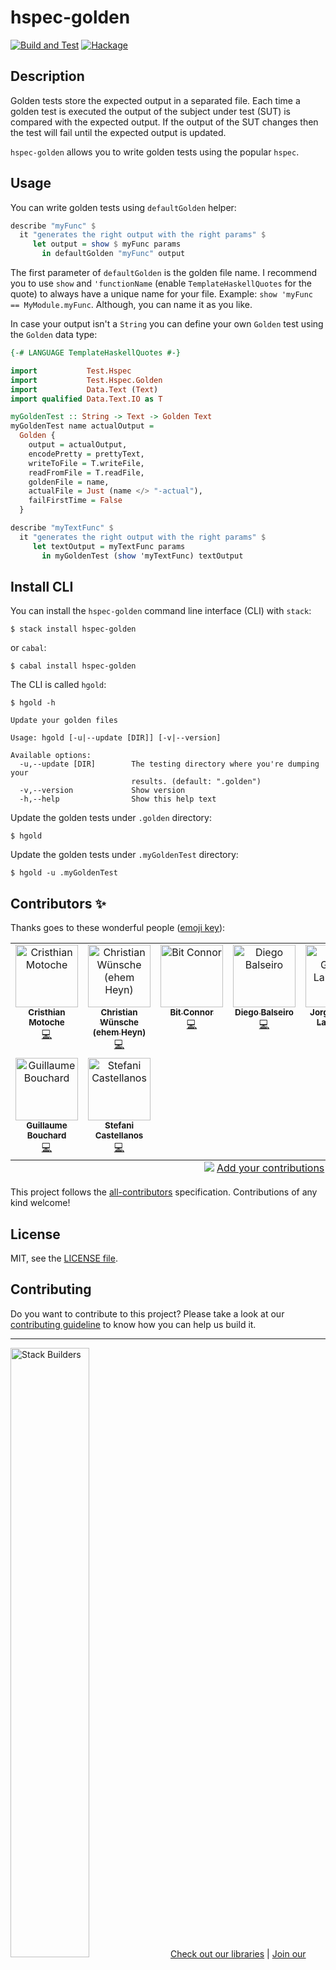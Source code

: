 # hspec-golden
[![Build and Test](https://github.com/stackbuilders/hspec-golden/actions/workflows/build-and-test.yml/badge.svg?branch=master)](https://github.com/stackbuilders/hspec-golden/actions/workflows/build-and-test.yml) [![Hackage](https://img.shields.io/hackage/v/hspec-golden.svg)](http://hackage.haskell.org/package/hspec-golden)

## Description
Golden tests store the expected output in a separated file. Each time a golden test
is executed the output of the subject under test (SUT) is compared with the
expected output. If the output of the SUT changes then the test will fail until
the expected output is updated.

`hspec-golden` allows you to write golden tests using the popular `hspec`.

## Usage

You can write golden tests using `defaultGolden` helper:

```haskell
describe "myFunc" $
  it "generates the right output with the right params" $
     let output = show $ myFunc params
       in defaultGolden "myFunc" output
```

The first parameter of `defaultGolden` is the golden file name. I recommend you to use
`show` and `'functionName` (enable `TemplateHaskellQuotes` for the quote) to
always have a unique name for your file. Example: `show 'myFunc == MyModule.myFunc`.
Although, you can name it as you like.

In case your output isn't a `String` you can define your own `Golden` test
using the `Golden` data type:

```haskell
{-# LANGUAGE TemplateHaskellQuotes #-}

import           Test.Hspec
import           Test.Hspec.Golden
import           Data.Text (Text)
import qualified Data.Text.IO as T

myGoldenTest :: String -> Text -> Golden Text
myGoldenTest name actualOutput =
  Golden {
    output = actualOutput,
    encodePretty = prettyText,
    writeToFile = T.writeFile,
    readFromFile = T.readFile,
    goldenFile = name,
    actualFile = Just (name </> "-actual"),
    failFirstTime = False
  }

describe "myTextFunc" $
  it "generates the right output with the right params" $
     let textOutput = myTextFunc params
       in myGoldenTest (show 'myTextFunc) textOutput
```

## Install CLI

You can install the `hspec-golden` command line interface (CLI) with `stack`:

```
$ stack install hspec-golden
```

or `cabal`:


```
$ cabal install hspec-golden
```

The CLI is called `hgold`:

```
$ hgold -h

Update your golden files

Usage: hgold [-u|--update [DIR]] [-v|--version]

Available options:
  -u,--update [DIR]        The testing directory where you're dumping your
                           results. (default: ".golden")
  -v,--version             Show version
  -h,--help                Show this help text
```

Update the golden tests under `.golden` directory:

```
$ hgold
```

Update the golden tests under `.myGoldenTest` directory:

```
$ hgold -u .myGoldenTest
```

## Contributors ✨

Thanks goes to these wonderful people ([emoji key](https://allcontributors.org/docs/en/emoji-key)):

<!-- ALL-CONTRIBUTORS-LIST:START - Do not remove or modify this section -->
<!-- prettier-ignore-start -->
<!-- markdownlint-disable -->
<table>
  <tbody>
    <tr>
      <td align="center" valign="top" width="14.28%"><a href="https://cristhianmotoche.github.io/"><img src="https://avatars.githubusercontent.com/u/8370088?v=4?s=100" width="100px;" alt="Cristhian Motoche"/><br /><sub><b>Cristhian Motoche</b></sub></a><br /><a href="https://github.com/stackbuilders/hspec-golden/commits?author=CristhianMotoche" title="Code">💻</a></td>
      <td align="center" valign="top" width="14.28%"><a href="https://www.christian-wuensche.com/"><img src="https://avatars.githubusercontent.com/u/3807237?v=4?s=100" width="100px;" alt="Christian Wünsche (ehem Heyn)"/><br /><sub><b>Christian Wünsche (ehem Heyn)</b></sub></a><br /><a href="https://github.com/stackbuilders/hspec-golden/commits?author=christianwish" title="Code">💻</a></td>
      <td align="center" valign="top" width="14.28%"><a href="https://github.com/bitc"><img src="https://avatars.githubusercontent.com/u/996487?v=4?s=100" width="100px;" alt="Bit Connor"/><br /><sub><b>Bit Connor</b></sub></a><br /><a href="https://github.com/stackbuilders/hspec-golden/commits?author=bitc" title="Code">💻</a></td>
      <td align="center" valign="top" width="14.28%"><a href="https://dbalseiro.github.io/"><img src="https://avatars.githubusercontent.com/u/2053849?v=4?s=100" width="100px;" alt="Diego Balseiro"/><br /><sub><b>Diego Balseiro</b></sub></a><br /><a href="https://github.com/stackbuilders/hspec-golden/commits?author=dbalseiro" title="Code">💻</a></td>
      <td align="center" valign="top" width="14.28%"><a href="https://github.com/Jagl257"><img src="https://avatars.githubusercontent.com/u/27145248?v=4?s=100" width="100px;" alt="Jorge Guerra Landázuri"/><br /><sub><b>Jorge Guerra Landázuri</b></sub></a><br /><a href="https://github.com/stackbuilders/hspec-golden/commits?author=Jagl257" title="Code">💻</a></td>
      <td align="center" valign="top" width="14.28%"><a href="https://github.com/ChickenProp"><img src="https://avatars.githubusercontent.com/u/57271?v=4?s=100" width="100px;" alt="Phil Hazelden"/><br /><sub><b>Phil Hazelden</b></sub></a><br /><a href="https://github.com/stackbuilders/hspec-golden/commits?author=ChickenProp" title="Code">💻</a></td>
      <td align="center" valign="top" width="14.28%"><a href="http://alexvieth.wordpress.com/"><img src="https://avatars.githubusercontent.com/u/1420272?v=4?s=100" width="100px;" alt="Alexander Vieth"/><br /><sub><b>Alexander Vieth</b></sub></a><br /><a href="https://github.com/stackbuilders/hspec-golden/commits?author=avieth" title="Code">💻</a></td>
    </tr>
    <tr>
      <td align="center" valign="top" width="14.28%"><a href="https://github.com/guibou"><img src="https://avatars.githubusercontent.com/u/9705357?v=4?s=100" width="100px;" alt="Guillaume Bouchard"/><br /><sub><b>Guillaume Bouchard</b></sub></a><br /><a href="https://github.com/stackbuilders/hspec-golden/commits?author=guibou" title="Code">💻</a></td>
      <td align="center" valign="top" width="14.28%"><a href="https://github.com/fefi95"><img src="https://avatars.githubusercontent.com/u/12057338?v=4?s=100" width="100px;" alt="Stefani Castellanos"/><br /><sub><b>Stefani Castellanos</b></sub></a><br /><a href="https://github.com/stackbuilders/hspec-golden/commits?author=fefi95" title="Code">💻</a></td>
    </tr>
  </tbody>
  <tfoot>
    <tr>
      <td align="center" size="13px" colspan="7">
        <img src="https://raw.githubusercontent.com/all-contributors/all-contributors-cli/1b8533af435da9854653492b1327a23a4dbd0a10/assets/logo-small.svg">
          <a href="https://all-contributors.js.org/docs/en/bot/usage">Add your contributions</a>
        </img>
      </td>
    </tr>
  </tfoot>
</table>

<!-- markdownlint-restore -->
<!-- prettier-ignore-end -->

<!-- ALL-CONTRIBUTORS-LIST:END -->

This project follows the [all-contributors](https://github.com/all-contributors/all-contributors) specification. Contributions of any kind welcome!

## License

MIT, see the [LICENSE file](./LICENSE).

## Contributing

Do you want to contribute to this project? Please take a look at our [contributing guideline](/docs/CONTRIBUTING.md) to know how you can help us build it.

---
<img src="https://www.stackbuilders.com/media/images/Sb-supports.original.png" alt="Stack Builders" width="50%"></img>
[Check out our libraries](https://github.com/stackbuilders/) | [Join our team](https://www.stackbuilders.com/join-us/)

